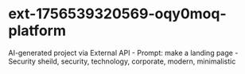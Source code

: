 # ext-1756539320569-oqy0moq-platform
AI-generated project via External API - Prompt: make a landing page - Security sheild, security, technology, corporate, modern, minimalistic
